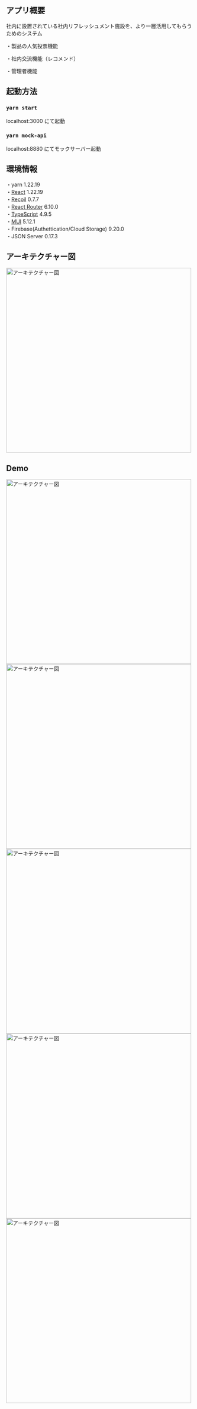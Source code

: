 ## アプリ概要

社内に設置されている社内リフレッシュメント施設を、より一層活用してもらうためのシステム

・製品の人気投票機能

・社内交流機能（レコメンド）

・管理者機能

## 起動方法

### `yarn start`

localhost:3000 にて起動

### `yarn mock-api`

localhost:8880 にてモックサーバー起動

## 環境情報

・yarn 1.22.19</br>
・[React](https://ja.reactjs.org/) 1.22.19</br>・[Recoil](https://recoiljs.org/) 0.7.7</br>・[React Router](https://reactrouter.com/en/main) 6.10.0</br>・[TypeScript](https://www.typescriptlang.org/) 4.9.5</br>・[MUI](https://mui.com/) 5.12.1</br>・Firebase(Authettication/Cloud Storage) 9.20.0</br>・JSON Server 0.17.3

## アーキテクチャー図

<img width="500" alt="アーキテクチャー図" src="https://github.com/fr202207-drinkTeam/drink-manager-app/assets/109854906/b12eae87-21a8-4d59-afc0-0a93e0a63541">

## Demo
<img width="500" alt="アーキテクチャー図" src="https://github.com/watanabekanako/front-household/assets/109854906/80b25021-0b8b-4ec6-88a1-50b6b08e93ad"><br>
<img width="500" alt="アーキテクチャー図" src="https://github.com/watanabekanako/front-household/assets/109854906/c399feb0-341f-4e14-bf70-638424255693"><br>
<img width="500" alt="アーキテクチャー図" src="https://github.com/watanabekanako/front-household/assets/109854906/e9356812-527a-42ad-b30c-258a01e743d6"><br>
<img width="500" alt="アーキテクチャー図" src="https://github.com/watanabekanako/front-household/assets/109854906/d805526e-d02a-4956-bc24-22cb13c99636"><br>
<img width="500" alt="アーキテクチャー図" src="https://github.com/watanabekanako/front-household/assets/109854906/f3657b43-4b03-4959-a288-1e8d0a9baf24"><br>

